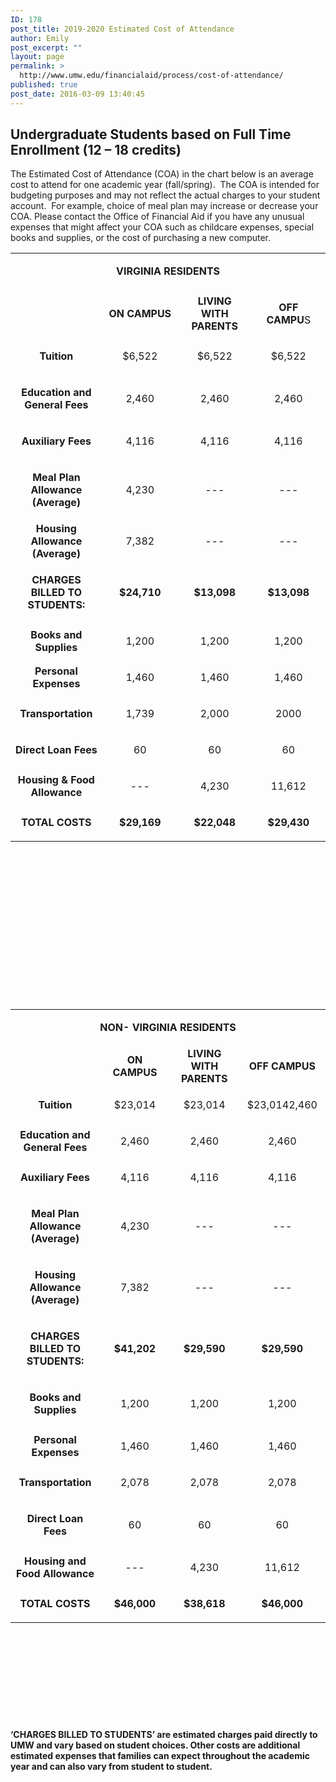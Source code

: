 ```yaml
---
ID: 178
post_title: 2019-2020 Estimated Cost of Attendance
author: Emily
post_excerpt: ""
layout: page
permalink: >
  http://www.umw.edu/financialaid/process/cost-of-attendance/
published: true
post_date: 2016-03-09 13:40:45
---
```

<h2>Undergraduate Students based on Full Time Enrollment (12 – 18 credits)</h2>
The Estimated Cost of Attendance (COA) in the chart below is an average cost to attend for one academic year (fall/spring).  The COA is intended for budgeting purposes and may not reflect the actual charges to your student account.  For example, choice of meal plan may increase or decrease your COA. Please contact the Office of Financial Aid if you have any unusual expenses that might affect your COA such as childcare expenses, special books and supplies, or the cost of purchasing a new computer.
<table style="height: 1161px" width="605">
<tbody>
<tr>
<td colspan="4" width="582">
<p style="text-align: center"><strong>VIRGINIA RESIDENTS</strong></p>
</td>
</tr>
<tr>
<td width="150">
<p style="text-align: center"></p>
</td>
<td style="text-align: center" width="150"><strong>ON CAMPUS</strong></td>
<td style="text-align: center" width="138"><strong>LIVING WITH PARENTS</strong></td>
<td width="144">
<p style="text-align: center"><strong>OFF CAMPU</strong>S</p>
</td>
</tr>
<tr>
<td width="150">
<p style="text-align: center"><strong>Tuition</strong></p>
</td>
<td style="text-align: center" width="150" data-label="On Campus">$6,522</td>
<td style="text-align: center" width="138" data-label="Living With Parents">$6,522</td>
<td style="text-align: center" width="144" data-label="Off Campus">$6,522</td>
</tr>
<tr>
<td width="150">
<p style="text-align: center"><strong>Education and General Fees</strong></p>
</td>
<td style="text-align: center" width="150" data-label="On Campus">2,460</td>
<td style="text-align: center" width="138" data-label="Living With Parents">2,460</td>
<td width="144" data-label="Off Campus">
<p style="text-align: center">2,460</p>
</td>
</tr>
<tr>
<td style="text-align: center" width="150"><strong>Auxiliary Fees</strong></td>
<td style="text-align: center" width="150" data-label="On Campus">4,116</td>
<td style="text-align: center" width="138" data-label="Living With Parents">4,116</td>
<td width="144" data-label="Off Campus">
<p style="text-align: center">4,116</p>
</td>
</tr>
<tr>
<td width="150">
<p style="text-align: center"><strong>Meal Plan Allowance (Average)</strong></p>
</td>
<td style="text-align: center" width="150" data-label="On Campus">4,230</td>
<td style="text-align: center" width="138" data-label="Living With Parents">---</td>
<td style="text-align: center" width="144" data-label="Off Campus">---</td>
</tr>
<tr>
<td style="text-align: center" width="150"><strong>Housing Allowance (Average)</strong></td>
<td style="text-align: center" width="150" data-label="On Campus">7,382</td>
<td style="text-align: center" width="138" data-label="Living With Parents">---</td>
<td width="144" data-label="Off Campus">
<p style="text-align: center">---</p>
</td>
</tr>
<tr>
<td width="150">
<p style="text-align: center"><strong>CHARGES BILLED TO STUDENTS:</strong></p>
</td>
<td style="text-align: center" width="150" data-label="On Campus"><strong>$24,710</strong></td>
<td style="text-align: center" width="138" data-label="Living With Parents"><strong>$13,098</strong></td>
<td style="text-align: center" width="144" data-label="Off Campus"><strong>$13,098</strong></td>
</tr>
<tr>
<td style="text-align: center" width="150"><strong>Books and Supplies</strong></td>
<td style="text-align: center" width="150" data-label="On Campus">1,200</td>
<td style="text-align: center" width="138" data-label="Living With Parents">1,200</td>
<td width="144" data-label="Off Campus">
<p style="text-align: center">1,200</p>
</td>
</tr>
<tr>
<td style="text-align: center" width="150"><strong>Personal Expenses</strong></td>
<td style="text-align: center" width="150" data-label="On Campus">1,460</td>
<td style="text-align: center" width="138" data-label="Living With Parents">1,460</td>
<td width="144" data-label="Off Campus">
<p style="text-align: center">1,460</p>
</td>
</tr>
<tr>
<td width="150">
<p style="text-align: center"><strong>Transportation</strong></p>
</td>
<td style="text-align: center" width="150" data-label="On Campus">1,739</td>
<td style="text-align: center" width="138" data-label="Living With Parents">2,000</td>
<td style="text-align: center" width="144" data-label="Off Campus">2000</td>
</tr>
<tr>
<td style="text-align: center" width="150"><strong>Direct Loan Fees</strong></td>
<td style="text-align: center" width="150" data-label="On Campus">60</td>
<td style="text-align: center" width="138" data-label="Living With Parents">60</td>
<td width="144" data-label="Off Campus">
<p style="text-align: center">60</p>
</td>
</tr>
<tr>
<td style="text-align: center" width="150"><strong>Housing &amp; Food Allowance</strong></td>
<td style="text-align: center" width="150" data-label="On Campus">---</td>
<td style="text-align: center" width="138" data-label="Living With Parents">4,230</td>
<td width="144" data-label="Off Campus">
<p style="text-align: center">11,612</p>
</td>
</tr>
<tr>
<td style="text-align: center" width="150"><strong>TOTAL COSTS</strong></td>
<td style="text-align: center" width="150" data-label="On Campus"><strong>$29,169</strong></td>
<td style="text-align: center" width="138" data-label="Living With Parents"><strong>$22,048</strong></td>
<td width="144" data-label="Off Campus">
<p style="text-align: center"><strong>$29,430</strong></p>
</td>
</tr>
</tbody>
</table>
&nbsp;
<table style="height: 1136px" width="605">
<tbody>
<tr>
<td colspan="4" width="582">
<p style="text-align: center"><strong>NON- VIRGINIA RESIDENTS</strong></p>
</td>
</tr>
<tr>
<td width="150">
<p style="text-align: center"></p>
</td>
<td style="text-align: center" width="150"><strong>ON CAMPUS</strong></td>
<td style="text-align: center" width="138"><strong>LIVING WITH PARENTS</strong></td>
<td style="text-align: center" width="144"><strong>OFF CAMPUS</strong></td>
</tr>
<tr>
<td width="150">
<p style="text-align: center"><strong>Tuition</strong></p>
</td>
<td style="text-align: center" width="150">$23,014</td>
<td style="text-align: center" width="138">$23,014</td>
<td style="text-align: center" width="144">$23,0142,460</td>
</tr>
<tr>
<td style="text-align: center" width="150"><strong>Education and General Fees</strong></td>
<td style="text-align: center" width="150">2,460</td>
<td style="text-align: center" width="138">2,460</td>
<td width="144">
<p style="text-align: center">2,460</p>
</td>
</tr>
<tr>
<td style="text-align: center" width="150">
<p style="text-align: center"><strong>Auxiliary Fees</strong></p>
</td>
<td style="text-align: center" width="150">4,116</td>
<td style="text-align: center" width="138">4,116</td>
<td width="144">
<p style="text-align: center">4,116</p>
</td>
</tr>
<tr>
<td width="150">
<p style="text-align: center"><strong>Meal Plan Allowance (Average)</strong></p>
</td>
<td style="text-align: center" width="150">4,230</td>
<td style="text-align: center" width="138">---</td>
<td style="text-align: center" width="144">---</td>
</tr>
<tr>
<td style="text-align: center" width="150">
<p style="text-align: center"><strong>Housing Allowance (Average)</strong></p>
</td>
<td style="text-align: center" width="150">7,382</td>
<td style="text-align: center" width="138">---</td>
<td width="144">
<p style="text-align: center">---</p>
</td>
</tr>
<tr>
<td width="150">
<p style="text-align: center"><strong>CHARGES BILLED TO STUDENTS:</strong></p>
</td>
<td style="text-align: center" width="150"><strong>$41,202</strong></td>
<td style="text-align: center" width="138"><strong>$29,590</strong></td>
<td style="text-align: center" width="144"><strong>$29,590</strong></td>
</tr>
<tr>
<td style="text-align: center" width="150">
<p style="text-align: center"><strong>Books and Supplies</strong></p>
</td>
<td style="text-align: center" width="150">1,200</td>
<td style="text-align: center" width="138">1,200</td>
<td width="144">
<p style="text-align: center">1,200</p>
</td>
</tr>
<tr>
<td style="text-align: center" width="150"><strong>Personal Expenses</strong></td>
<td style="text-align: center" width="150">1,460</td>
<td style="text-align: center" width="138">1,460</td>
<td width="144">
<p style="text-align: center">1,460</p>
</td>
</tr>
<tr>
<td width="150">
<p style="text-align: center"><strong>Transportation</strong></p>
</td>
<td style="text-align: center" width="150">2,078</td>
<td style="text-align: center" width="138">2,078</td>
<td style="text-align: center" width="144">2,078</td>
</tr>
<tr>
<td width="150">
<p style="text-align: center"><strong>Direct Loan Fees</strong></p>
</td>
<td style="text-align: center" width="150">60</td>
<td style="text-align: center" width="138">60</td>
<td style="text-align: center" width="144">60</td>
</tr>
<tr>
<td style="text-align: center" width="150"><strong>Housing and Food Allowance</strong></td>
<td style="text-align: center" width="150">---</td>
<td style="text-align: center" width="138">4,230</td>
<td width="144">
<p style="text-align: center">11,612</p>
</td>
</tr>
<tr>
<td style="text-align: center" width="150"><strong>TOTAL COSTS</strong></td>
<td style="text-align: center" width="150"><strong>$46,000</strong></td>
<td style="text-align: center" width="138"><strong>$38,618</strong></td>
<td width="144">
<p style="text-align: center"><strong>$46,000</strong></p>
</td>
</tr>
</tbody>
</table>
<strong>‘CHARGES BILLED TO STUDENTS’ are estimated charges paid directly to UMW and vary based on student choices. Other costs are additional estimated expenses that families can expect throughout the academic year and can also vary from student to student.</strong>

&nbsp;